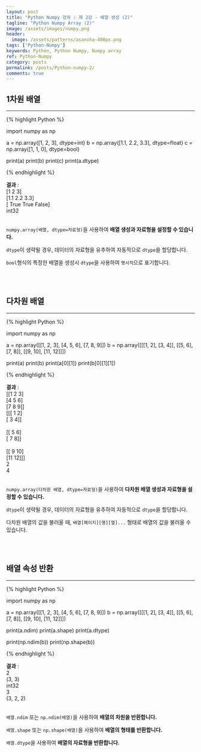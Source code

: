 ```yaml
---
layout: post
title: "Python Numpy 강좌 : 제 2강 - 배열 생성 (2)"
tagline: "Python Numpy Array (2)"
image: /assets/images/numpy.png
header:
  image: /assets/patterns/asanoha-400px.png
tags: ['Python-Numpy']
keywords: Python, Python Numpy, Numpy array
ref: Python-Numpy
category: posts
permalink: /posts/Python-numpy-2/
comments: true
---
```


## 1차원 배열 ##
----------

{% highlight Python %}

import numpy as np

a = np.array([1, 2, 3], dtype=int)
b = np.array([1.1, 2.2, 3.3], dtype=float)
c = np.array([1, 1, 0], dtype=bool)

print(a)
print(b)
print(c)
print(a.dtype)

{% endhighlight %}

**결과**
:    
[1 2 3]<br>
[1.1 2.2 3.3]<br>
[ True  True False]<br>
int32<br>
<br>

`numpy.array(배열, dtype=자료형)`을 사용하여 **배열 생성과 자료형을 설정할 수 있습니다.**

`dtype`이 생략될 경우, 데이터의 자료형을 유추하여 자동적으로 `dtype`을 할당합니다.

`bool`형식의 특정한 배열을 생성시 `dtype`을 사용하여 `명시적`으로 표기합니다.

<br>
<br>

## 다차원 배열 ##
----------

{% highlight Python %}

import numpy as np

a = np.array([[1, 2, 3], [4, 5, 6], [7, 8, 9]])
b = np.array([[[1, 2], [3, 4]], [[5, 6], [7, 8]], [[9, 10], [11, 12]]])

print(a)
print(b)
print(a[0][1])
print(b[0][1][1])

{% endhighlight %}

**결과**
:    
[[1 2 3]<br>
 [4 5 6]<br>
 [7 8 9]]<br>
[[[ 1  2]<br>
  [ 3  4]]<br>
<br>
 [[ 5  6]<br>
  [ 7  8]]<br>
<br>
 [[ 9 10]<br>
  [11 12]]]<br>
2<br>
4<br>
<br>

`numpy.array(다차원 배열, dtype=자료형)`을 사용하여 **다차원 배열 생성과 자료형을 설정할 수 있습니다.**

`dtype`이 생략될 경우, 데이터의 자료형을 유추하여 자동적으로 `dtype`을 할당합니다.

다차원 배열의 값을 불러올 때, `배열[페이지][행][열]...` 형태로 배열의 값을 불러올 수 있습니다.

<br>
<br>

## 배열 속성 반환 ##
----------

{% highlight Python %}

import numpy as np

a = np.array([[1, 2, 3], [4, 5, 6], [7, 8, 9]])
b = np.array([[[1, 2], [3, 4]], [[5, 6], [7, 8]], [[9, 10], [11, 12]]])

print(a.ndim)
print(a.shape)
print(a.dtype)

print(np.ndim(b))
print(np.shape(b))

{% endhighlight %}

**결과**
:    
2<br>
(3, 3)<br>
int32<br>
3<br>
(3, 2, 2)<br>
<br>

`배열.ndim` 또는 `np.ndim(배열)`을 사용하여 **배열의 차원을 반환합니다.**

`배열.shape` 또는 `np.shape(배열)`을 사용하여 **배열의 형태를 반환합니다.**

`배열.dtype`을 사용하여 **배열의 자료형을 반환합니다.**
